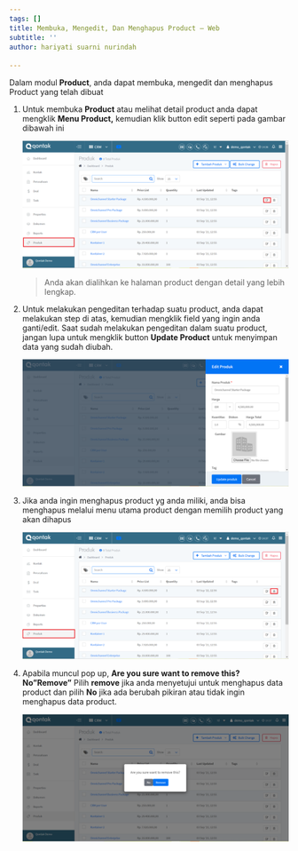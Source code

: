 ```yaml
---
tags: []
title: Membuka, Mengedit, Dan Menghapus Product – Web
subtitle: ''
author: hariyati suarni nurindah

---
```

Dalam modul **Product**, anda dapat membuka, mengedit dan menghapus Product yang telah dibuat

1. Untuk membuka **Product** atau melihat detail product anda dapat mengklik **Menu Product,** kemudian klik button edit seperti pada gambar dibawah ini

   ![](/uploads/product-edit1.PNG)

   > Anda akan dialihkan ke halaman product dengan detail yang lebih lengkap.
2. Untuk melakukan pengeditan terhadap suatu product, anda dapat melakukan step di atas, kemudian mengklik field yang ingin anda ganti/edit. Saat sudah melakukan pengeditan dalam suatu product, jangan lupa untuk mengklik button **Update Product** untuk menyimpan data yang sudah diubah.

   ![](/uploads/product-edit2.PNG)
3. Jika anda ingin menghapus product yg anda miliki, anda bisa menghapus melalui menu utama product dengan memilih product yang akan dihapus

   ![](/uploads/product-edit3.PNG)
4. Apabila muncul pop up, **Are you sure want to remove this? No”Remove”** Pilih **remove** jika anda menyetujui untuk menghapus data product dan pilih **No** jika ada berubah pikiran atau tidak ingin menghapus data product.

   ![](/uploads/product-edit4.PNG)
